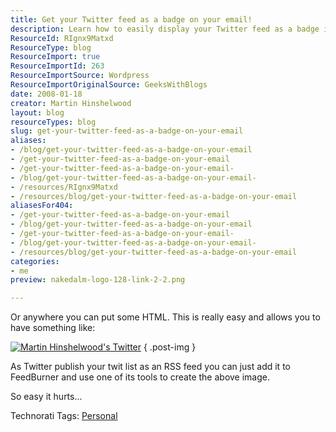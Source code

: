 ```yaml
---
title: Get your Twitter feed as a badge on your email!
description: Learn how to easily display your Twitter feed as a badge in your email using FeedBurner. Simple steps to enhance your email signature and engagement!
ResourceId: RIgnx9Matxd
ResourceType: blog
ResourceImport: true
ResourceImportId: 263
ResourceImportSource: Wordpress
ResourceImportOriginalSource: GeeksWithBlogs
date: 2008-01-18
creator: Martin Hinshelwood
layout: blog
resourceTypes: blog
slug: get-your-twitter-feed-as-a-badge-on-your-email
aliases:
- /blog/get-your-twitter-feed-as-a-badge-on-your-email
- /get-your-twitter-feed-as-a-badge-on-your-email
- /get-your-twitter-feed-as-a-badge-on-your-email-
- /blog/get-your-twitter-feed-as-a-badge-on-your-email-
- /resources/RIgnx9Matxd
- /resources/blog/get-your-twitter-feed-as-a-badge-on-your-email
aliasesFor404:
- /get-your-twitter-feed-as-a-badge-on-your-email
- /blog/get-your-twitter-feed-as-a-badge-on-your-email
- /get-your-twitter-feed-as-a-badge-on-your-email-
- /blog/get-your-twitter-feed-as-a-badge-on-your-email-
- /resources/blog/get-your-twitter-feed-as-a-badge-on-your-email
categories:
- me
preview: nakedalm-logo-128-link-2-2.png

---
```

Or anywhere you can put some HTML. This is really easy and allows you to have something like:

[![Martin Hinshelwood's Twitter](images/Hinshelm.1-1-1.gif)](http://feeds.feedburner.com/~r/Twitter/Hinshelm/~6/1)
{ .post-img }

As Twitter publish your twit list as an RSS feed you can just add it to FeedBurner and use one of its tools to create the above image.

So easy it hurts...

Technorati Tags: [Personal](http://technorati.com/tags/Personal)
